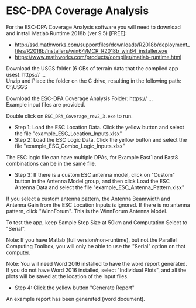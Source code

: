 # ESC-DPA Coverage Analysis

For the ESC-DPA Coverage Analysis software you will need to download and install Matlab Runtime 2018b (ver 9.5) [FREE]:

 * http://ssd.mathworks.com/supportfiles/downloads/R2018b/deployment_files/R2018b/installers/win64/MCR_R2018b_win64_installer.exe
 * https://www.mathworks.com/products/compiler/matlab-runtime.html

Download the USGS folder (6 GBs of terrain data that the compiled app uses): https:// ...   
Unzip and Place the folder on the C drive, resulting in the following path: C:\USGS

Download the ESC-DPA Coverage Analysis Folder: https:// ...   
Example input files are provided.

Double click on `ESC_DPA_Coverage_rev2_3.exe` to run.

  *  Step 1: Load the ESC Location Data. Click the yellow button and select the file "example_ESC_Location_Inputs.xlsx"
  *  Step 2: Load the ESC Logic Data. Click the yellow button and select the file "example_ESC_Combo_Logic_Inputs.xlsx"

The ESC logic file can have multiple DPAs, for Example East1 and East8 combinations can be in the same file.

  * Step 3: If there is a custom ESC antenna model, click on "Custom" button in the Antenna Model group, and then click Load the ESC Antenna Data and select the file "example_ESC_Antenna_Pattern.xlsx"
  
If you select a custom antenna pattern, the Antenna Beamwidth and Antenna Gain from the ESC Location Inputs is ignored.
If there is no antenna pattern, click "WinnForum". This is the WinnForum Antenna Model.

To test the app, keep Sample Step Size at 50km and Computation Select to "Serial".

Note: If you have Matlab (full version/non-runtime), but not the Parallel Computing Toolbox, you will only be able to use the "Serial" option on that computer.

Note: You will need Word 2016 installed to have the word report generated.
If you do not have Word 2016 installed, select "Individual Plots", and all the plots will be saved at the location of the input files.

  * Step 4: Click the yellow button "Generate Report"

An example report has been generated (word document).


